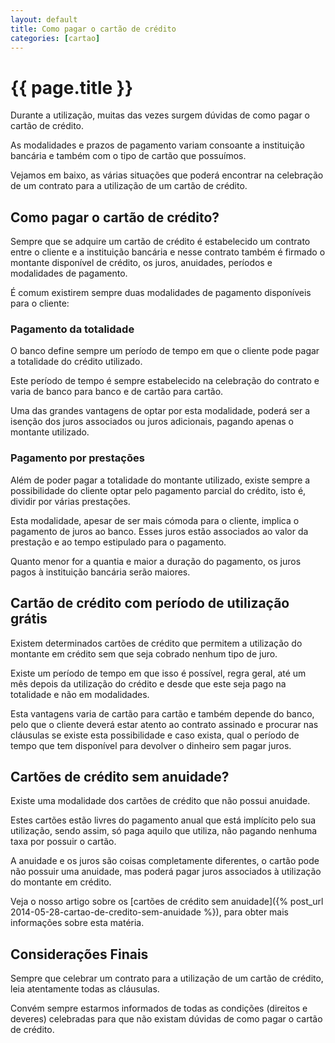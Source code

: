 ```yaml
---
layout: default
title: Como pagar o cartão de crédito
categories: [cartao]
---
```


# {{ page.title }}

Durante a utilização, muitas das vezes surgem dúvidas de como pagar o cartão de crédito.

As modalidades e prazos de pagamento variam consoante a instituição bancária e também com o tipo de cartão que possuímos.

Vejamos em baixo, as várias situações que poderá encontrar na celebração de um contrato para a utilização de um cartão de crédito.

## Como pagar o cartão de crédito?

Sempre que se adquire um cartão de crédito é estabelecido um contrato entre o cliente e a instituição bancária e nesse contrato também é firmado o montante disponível de crédito, os juros, anuidades, períodos e modalidades de pagamento.

É comum existirem sempre duas modalidades de pagamento disponíveis para o cliente:

### Pagamento da totalidade

O banco define sempre um período de tempo em que o cliente pode pagar a totalidade do crédito utilizado.

Este período de tempo é sempre estabelecido na celebração do contrato e varia de banco para banco e de cartão para cartão.

Uma das grandes vantagens de optar por esta modalidade, poderá ser a isenção dos juros associados ou juros adicionais, pagando apenas o montante utilizado.

### Pagamento por prestações

Além de poder pagar a totalidade do montante utilizado, existe sempre a possibilidade do cliente optar pelo pagamento parcial do crédito, isto é, dividir por várias prestações.

Esta modalidade, apesar de ser mais cómoda para o cliente, implica o pagamento de juros ao banco. Esses juros estão associados ao valor da prestação e ao tempo estipulado para o pagamento.

Quanto menor for a quantia e maior a duração do pagamento, os juros pagos à instituição bancária serão maiores.

## Cartão de crédito com período de utilização grátis

Existem determinados cartões de crédito que permitem a utilização do montante em crédito sem que seja cobrado nenhum tipo de juro.

Existe um período de tempo em que isso é possível, regra geral, até um mês depois da utilização do crédito e desde que este seja pago na totalidade e não em modalidades.

Esta vantagens varia de cartão para cartão e também depende do banco, pelo que o cliente deverá estar atento ao contrato assinado e procurar nas cláusulas se existe esta possibilidade e caso exista, qual o período de tempo que tem disponível para devolver o dinheiro sem pagar juros.

## Cartões de crédito sem anuidade?

Existe uma modalidade dos cartões de crédito que não possui anuidade.

Estes cartões estão livres do pagamento anual que está implícito pelo sua utilização, sendo assim, só paga aquilo que utiliza, não pagando nenhuma taxa por possuir o cartão.

A anuidade e os juros são coisas completamente diferentes, o cartão pode não possuir uma anuidade, mas poderá pagar juros associados à utilização do montante em crédito.

Veja o nosso artigo sobre os [cartões de crédito sem anuidade]({% post_url 2014-05-28-cartao-de-credito-sem-anuidade %}), para obter mais informações sobre esta matéria.

## Considerações Finais

Sempre que celebrar um contrato para a utilização de um cartão de crédito, leia atentamente todas as cláusulas.

Convém sempre estarmos informados de todas as condições (direitos e deveres) celebradas para que não existam dúvidas de como pagar o cartão de crédito.
